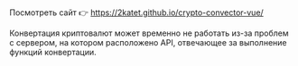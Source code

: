 Посмотреть сайт 👉 https://2katet.github.io/crypto-convector-vue/

Конвертация криптовалют может временно не работать из-за проблем с сервером, на котором расположено API, отвечающее за выполнение функций конвертации.
